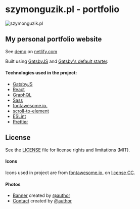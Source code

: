 # szymonguzik.pl - portfolio

![szymonguzik.pl](dist/img/ogimage.jpg)

## My personal portfolio website

See [demo](https://szymonguzik.netlify.com/) on [netlify.com](https://netlify.com)

Built using [GatsbyJS](https://github.com/Ghornon/gulp-automation) and [Gatsby's default starter](https://www.gatsbyjs.org/docs/gatsby-starters/).

#### Technologies used in the project:

-   [GatsbyJS](https://www.gatsbyjs.org/)
-   [React](https://reactjs.org/)
-   [GraphQL](https://graphql.org/)
-   [Sass](https://sass-lang.com/)
-   [fontawesome.io.](http://fontawesome.io/)
-   [scroll-to-element](https://www.npmjs.com/package/scroll-to-element/)
-   [ESLint](https://eslint.org/)
-   [Prettier](https://prettier.io/)

## License

See the [LICENSE](LICENSE) file for license rights and limitations (MIT).

#### Icons

Icons used in project are from [fontawesome.io.](http://fontawesome.io) on [license CC](https://creativecommons.org/licenses/by/4.0/).

#### Photos

-   [Banner](https://unsplash.com/photos/) created by [@author](https://unsplash.com/@author)
-   [Contact](https://unsplash.com/photos/) created by [@author](https://unsplash.com/@author)
